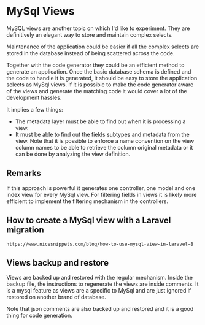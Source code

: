 # MySql Views

MySQL views are another topic on which I'd like to experiment. They are definitively an elegant way to store and maintain complex selects.

Maintenance of the application could be easier if all the complex selects are stored in the database instead of being scattered across the code.

Together with the code generator they could be an efficient method to generate an application. Once the basic database schema is defined and the code to handle it is generated, it should be easy to store the application selects as MySql views. If it is possible to make the code generator aware of the views and generate the matching code it would cover a lot of the development hassles.

It implies a few things:

* The metadata layer must be able to find out when it is processing a view.
* It must be able to find out the fields subtypes and metadata from the view. Note that it is possible to enforce a name convention on the view column names to be able to retrieve the column original metadata or it can be done by analyzing the view definition.

## Remarks

If this approach is powerful it generates one controller, one model and one index view for every MySql view. For filtering fields in views it is likely more efficient to implement the filtering mechanism in the controllers. 

## How to create a MySql view with a Laravel migration

    https://www.nicesnippets.com/blog/how-to-use-mysql-view-in-laravel-8

## Views backup and restore

Views are backed up and restored with the regular mechanism. Inside the backup file, the instructions to regenerate the views are inside comments. It is a mysql feature as views are a specific to MySql and are just ignored if restored on another brand of database.

Note that json comments are also backed up and restored and it is a good thing for code generation.
